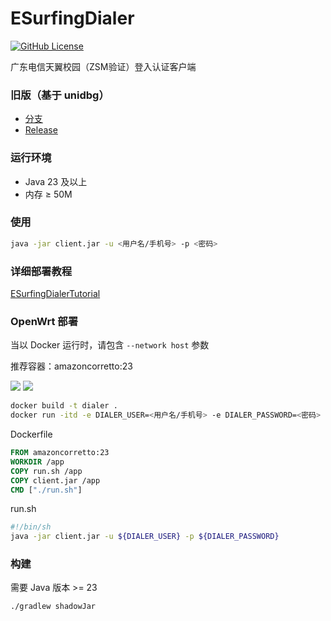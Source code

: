 # ESurfingDialer
[![GitHub License](https://img.shields.io/github/license/Rsplwe/ESurfingDialer?style=flat-square)](https://github.com/Rsplwe/ESurfingDialer/blob/main/LICENSE)

广东电信天翼校园（ZSM验证）登入认证客户端

### 旧版（基于 unidbg）
* [分支](https://github.com/Rsplwe/ESurfingDialer/tree/sim)
* [Release](https://github.com/Rsplwe/ESurfingDialer/releases/tag/v1.8.0)

### 运行环境
* Java 23 及以上
* 内存 ≥ 50M

### 使用
```bash
java -jar client.jar -u <用户名/手机号> -p <密码>
````

### 详细部署教程
[ESurfingDialerTutorial](https://github.com/EricZhou05/ESurfingDialerTutorial)

### OpenWrt 部署
当以 Docker 运行时，请包含 `--network host` 参数

推荐容器：amazoncorretto:23

![](imgs/01.png)
![](imgs/02.png)

```bash
docker build -t dialer .
docker run -itd -e DIALER_USER=<用户名/手机号> -e DIALER_PASSWORD=<密码> --name dialer-client --network host --restart=always dialer
```

Dockerfile
```dockerfile
FROM amazoncorretto:23
WORKDIR /app
COPY run.sh /app
COPY client.jar /app
CMD ["./run.sh"]
```
run.sh
```bash
#!/bin/sh
java -jar client.jar -u ${DIALER_USER} -p ${DIALER_PASSWORD}
```


### 构建
需要 Java 版本 >= 23
```bash
./gradlew shadowJar
```
